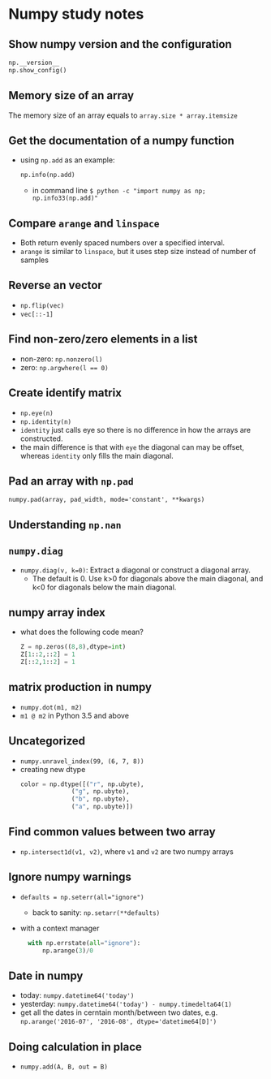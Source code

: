 # Numpy study notes

## Show numpy version and the configuration
```python
np.__version__
np.show_config()
```

## Memory size of an array
The memory size of an array equals to `array.size * array.itemsize`

## Get the documentation of a numpy function
- using `np.add` as an example:
    ```python
    np.info(np.add)
    ```
    - in command line `$ python -c "import numpy as np; np.info33(np.add)"`

## Compare `arange` and `linspace`
- Both return evenly spaced numbers over a specified interval.
- `arange` is similar to `linspace`, but it uses step size instead of number of samples

## Reverse an vector
- `np.flip(vec)`
- `vec[::-1]`

## Find non-zero/zero elements in a list
- non-zero: `np.nonzero(l)`
- zero: `np.argwhere(l == 0)`

## Create identify matrix
- `np.eye(n)`
- `np.identity(n)`
- `identity` just calls eye so there is no difference in how the arrays are constructed.
- the main difference is that with `eye` the diagonal can may be offset, whereas `identity` only fills the main diagonal.


## Pad an array with `np.pad`
`numpy.pad(array, pad_width, mode='constant', **kwargs)`

## Understanding `np.nan`

## `numpy.diag`
- `numpy.diag(v, k=0)`: Extract a diagonal or construct a diagonal array. 
  - The default is 0. Use k>0 for diagonals above the main diagonal, and k<0 for diagonals below the main diagonal.

## numpy array index
- what does the following code mean?
    ```python
    Z = np.zeros((8,8),dtype=int)
    Z[1::2,::2] = 1
    Z[::2,1::2] = 1
    ```

## matrix production in numpy
- `numpy.dot(m1, m2)`
- `m1 @ m2` in Python 3.5 and above


## Uncategorized
- `numpy.unravel_index(99, (6, 7, 8))`
- creating new dtype
    ```python
    color = np.dtype([("r", np.ubyte),
                  ("g", np.ubyte),
                  ("b", np.ubyte),
                  ("a", np.ubyte)])
    ```  

 ## Find common values between two array
 - `np.intersect1d(v1, v2)`, where `v1` and `v2` are two numpy arrays


## Ignore numpy warnings
- `defaults = np.seterr(all="ignore")`
  - back to sanity: `np.setarr(**defaults)`

- with a context manager
  ```python
    with np.errstate(all="ignore"):
        np.arange(3)/0
  ```

## Date in numpy
- today: `numpy.datetime64('today')`
- yesterday: `numpy.datetime64('today') - numpy.timedelta64(1)`
- get all the dates in cerntain month/between two dates, e.g. `np.arange('2016-07', '2016-08', dtype='datetime64[D]')`

## Doing calculation in place
- `numpy.add(A, B, out = B)`